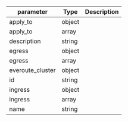 | parameter | Type | Description |
| ----------- | ----------- |----------- |
| apply_to  |  object  |    |
| apply_to  |  array  |    |
| description  |  string  |    |
| egress  |  object  |    |
| egress  |  array  |    |
| everoute_cluster  |  object  |    |
| id  |  string  |    |
| ingress  |  object  |    |
| ingress  |  array  |    |
| name  |  string  |    |